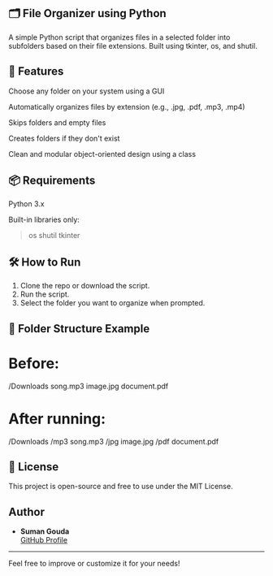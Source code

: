 ## 🗂️ File Organizer using Python
A simple Python script that organizes files in a selected folder into subfolders based on their file extensions. Built using tkinter, os, and shutil.

## 🚀 Features
Choose any folder on your system using a GUI

Automatically organizes files by extension (e.g., .jpg, .pdf, .mp3, .mp4)

Skips folders and empty files

Creates folders if they don't exist

Clean and modular object-oriented design using a class

## 📦 Requirements
Python 3.x

Built-in libraries only:
> os
> shutil
> tkinter

## 🛠️ How to Run
1. Clone the repo or download the script.
2. Run the script.
3. Select the folder you want to organize when prompted.

## 📁 Folder Structure Example
# Before:
/Downloads
    song.mp3
    image.jpg
    document.pdf

# After running:
/Downloads
    /mp3
        song.mp3
    /jpg
        image.jpg
    /pdf
        document.pdf

## 📄 License
This project is open-source and free to use under the MIT License.


## Author

- **Suman Gouda**  
  [GitHub Profile](https://github.com/SumanGouda)

---

Feel free to improve or customize it for your needs!




  

